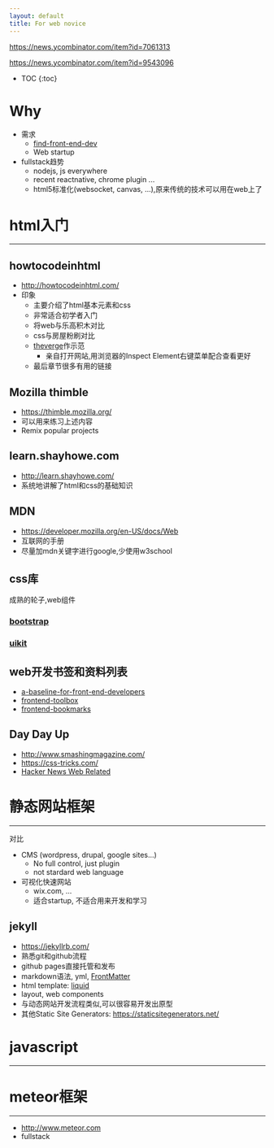 ```yaml
---
layout: default
title: For web novice
---
```


<https://news.ycombinator.com/item?id=7061313>

<https://news.ycombinator.com/item?id=9543096>

* TOC
{:toc}

# Why
- 需求
  - [find-front-end-dev](http://jjperezaguinaga.com/2014/03/19/why-cant-we-find-front-end-developers/)
  - Web startup
- fullstack趋势
  - nodejs, js everywhere
  - recent reactnative, chrome plugin ...
  - html5标准化(websocket, canvas, ...),原来传统的技术可以用在web上了

# html入门
---

## howtocodeinhtml
- <http://howtocodeinhtml.com/>
- 印象
  - 主要介绍了html基本元素和css
  - 非常适合初学者入门
  - 将web与乐高积木对比
  - css与房屋粉刷对比
  - [theverge](http://theverge.com)作示范
    - 亲自打开网站,用浏览器的Inspect Element右键菜单配合查看更好
  - 最后章节很多有用的链接

## Mozilla thimble
- <https://thimble.mozilla.org/>
- 可以用来练习上述内容
- Remix popular projects

## learn.shayhowe.com
- <http://learn.shayhowe.com/>
- 系统地讲解了html和css的基础知识

## MDN
- <https://developer.mozilla.org/en-US/docs/Web>
- 互联网的手册
- 尽量加mdn关键字进行google,少使用w3school

## css库

成熟的轮子,web组件

### [bootstrap](getbootstrap.com)

### [uikit](getuikit.com)

## web开发书签和资料列表
- [a-baseline-for-front-end-developers](http://rmurphey.com/blog/2012/04/12/a-baseline-for-front-end-developers)
- [frontend-toolbox](https://github.com/christopherscott/frontend-toolbox)
- [frontend-bookmarks](https://github.com/dypsilon/frontend-dev-bookmarks)

## Day Day Up
- <http://www.smashingmagazine.com/>
- <https://css-tricks.com/>
- [Hacker News Web Related](https://news.ycombinator.com/)

# 静态网站框架
---

对比

- CMS (wordpress, drupal, google sites...)
    - No full control, just plugin
    - not stardard web language
- 可视化快速网站
  - wix.com, ...
  - 适合startup, 不适合用来开发和学习

## jekyll
- <https://jekyllrb.com/>
- 熟悉git和github流程
- github pages直接托管和发布
- markdown语法, yml, [FrontMatter](http://jekyllrb.com/docs/frontmatter/)
- html template: [liquid](https://github.com/Shopify/liquid/wiki)
- layout, web components
- 与动态网站开发流程类似,可以很容易开发出原型
- 其他Static Site Generators: <https://staticsitegenerators.net/>

# javascript
---

# meteor框架
---
- <http://www.meteor.com>
- fullstack
